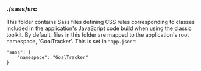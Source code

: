 ### ./sass/src

This folder contains Sass files defining CSS rules corresponding to classes
included in the application's JavaScript code build when using the classic toolkit.
By default, files in this folder are mapped to the application's root namespace, 'GoalTracker'.
This is set in `"app.json"`:

    "sass": {
        "namespace": "GoalTracker"
    }